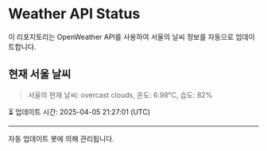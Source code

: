 
# Weather API Status

이 리포지토리는 OpenWeather API를 사용하여 서울의 날씨 정보를 자동으로 업데이트합니다.

## 현재 서울 날씨
> 서울의 현재 날씨: overcast clouds, 온도: 6.98°C, 습도: 82%

⏳ 업데이트 시간: 2025-04-05 21:27:01 (UTC)

---
자동 업데이트 봇에 의해 관리됩니다.
